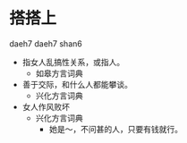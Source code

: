 



# 搭搭上
daeh7 daeh7 shan6
+ 指女人乱搞性关系，或指人。
  * 如皋方言词典
+ 善于交际，和什么人都能攀谈。
  * 兴化方言词典
+ 女人作风败坏
  * 兴化方言词典
    - 她是～，不问甚的人，只要有钱就行。
